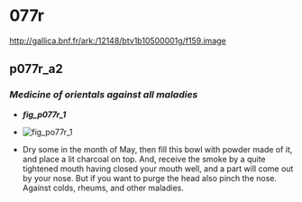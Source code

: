 # 077r

http://gallica.bnf.fr/ark:/12148/btv1b10500001g/f159.image

## p077r_a2

### *Medicine of orientals against all maladies*

 * ***fig_p077r_1***

  * ![fig_po77r_1](https://drive.google.com/open?id=0B9-oNrvWdlO5ckxxXzJIeWhnMDg)

 * Dry some <rosemary> in the month of May, then fill this bowl with powder made of it, and place a lit charcoal on top. And, receive the smoke by a quite tightened mouth having closed your mouth well, and a part will come out by your nose. But if you want to purge the head also pinch the nose.  Against colds, rheums, and other maladies.

